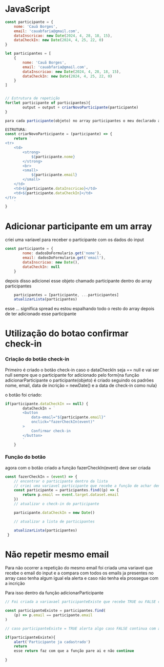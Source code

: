 # JavaScript 
~~~js
const participante = {
    nome: 'Cauã Borges',
    email: 'cauabfaria@gmail.com',
    dataInscricao: new Date(2024, 4, 28, 18, 15),
    dataCheckIn: new Date(2024, 4, 25, 22, 0)
}

let participantes = [
    {
        nome: 'Cauã Borges',
        email: 'cauabfaria@gmail.com',
        dataInscricao: new Date(2024, 4, 28, 18, 15),
        dataCheckIn: new Date(2024, 4, 25, 22, 0)
    }
]


// Estrutura de repetição
for(let participante of participantes){
        output = output + criarNovoParticipante(participante)
}

para cada participante(objeto) no array participantes o meu declarado anteriormente como vazio output vai somar uma nova estrutura

ESTRUTURA:
const criarNovoParticipante = (participante) => {
    return `
<tr>
    <td>
        <strong>
            ${participante.nome}
        </strong> 
        <br>
        <small>
            ${participante.email}
        </small>
    </td>
    <td>${participante.dataInscricao}</td>
    <td>${participante.dataCheckIn}</td>
</tr>
    `
}

~~~



# Adicionar participante em um array

criei uma variavel para receber o participante com os dados do input

~~~js
const participante = {
        nome: dadosDoFormulario.get('nome'),
        email: dadosDoFormulario.get('email'),
        dataInscricao: new Date(),
        dataCheckIn: null
    }
~~~

depois disso adicionei esse objeto chamado participante dentro do array participantes
~~~js
    participantes = [participante, ...participantes]
    atualizarLista(participantes)
~~~
esse ... significa spread eu estou espalhando todo o resto do array depois de ter adicionado esse participante



# Utilização do botao confirmar check-in

### Criação do botão check-in 
Primeiro é criado o botão check-in caso o dataCheckIn seja == null e vai ser null sempre que o participante for adicionado pelo form{na função adicionarParticipante o participante(objeto) é criado seguindo os padrões nome, email, data de incrição = newDate() e a data de check-in como nula}

o botão foi criado: 

~~~js
if(participante.dataCheckIn == null) {
        dataCheckIn = `
        <button
            data-email="${participante.email}"
            onclick="fazerCheckIn(event)"
        >
            Confirmar check-in
        </button>
        `
    }
~~~

### Função do botão
agora com o botão criado a função fazerCheckIn(event) deve ser criada
~~~js
const fazerCheckIn = (event) => {
    // encontrar o participante dentro da lista
    // criei uma variavel participante que recebe a função de achar dentro do array(participantes) um p.email que vai ser igual o email que eu defini no obj participante ao crialo pelo form
    const participante = participantes.find((p) => {
        return p.email == event.target.dataset.email
    })
    // atualizar o check-in do participante

    participante.dataCheckIn = new Date()

    // atualizar a lista de participantes

    atualizarLista(participantes) 
 }
~~~


# Não repetir mesmo email 

Para não ocorrer a repetição do mesmo email foi criada uma variavel que recebe o email do input e a compara com todos os emails ja presentes no array caso tenha algum igual ela alerta e caso não tenha ela prossegue com a incrição

Para isso dentro da função adicionarParticipante

~~~js
// Foi criada a variavael participanteExiste que recebe TRUE ou FALSE caso o p.email seja igual ao email de algum participante(obj dentro do array participantes) 

const participanteExiste = participantes.find(
    (p) => p.email == participante.email
)

// caso participanteExiste = TRUE alerta algo caso FALSE continua com a inscrição para isso:

if(participanteExiste){
    alert('Participante ja cadastrado')
    return
    esse return faz com que a função pare ai e não continue
    
}
~~~

